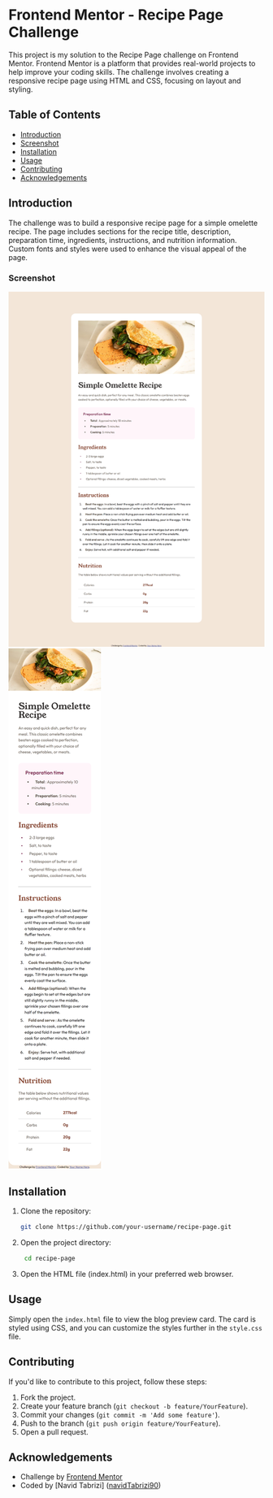 # Frontend Mentor - Recipe Page Challenge

This project is my solution to the Recipe Page challenge on Frontend Mentor. Frontend Mentor is a platform that provides real-world projects to help improve your coding skills. The challenge involves creating a responsive recipe page using HTML and CSS, focusing on layout and styling.

## Table of Contents

-   [Introduction](#introduction)
-   [Screenshot](#screenshot)
-   [Installation](#installation)
-   [Usage](#usage)
-   [Contributing](#contributing)
-   [Acknowledgements](#acknowledgements)

## Introduction

The challenge was to build a responsive recipe page for a simple omelette recipe. The page includes sections for the recipe title, description, preparation time, ingredients, instructions, and nutrition information. Custom fonts and styles were used to enhance the visual appeal of the page.

### Screenshot

![desktop mode ](./assets/screenshots/desktop-mode.png)
![mobile mode](./assets/screenshots/mobile-mode.png)

## Installation

1. Clone the repository:

    ```bash
    git clone https://github.com/your-username/recipe-page.git

    ```

2. Open the project directory:
    ```bash
     cd recipe-page
    ```
3. Open the HTML file (index.html) in your preferred web browser.

## Usage

Simply open the `index.html` file to view the blog preview card. The card is styled using CSS, and you can customize the styles further in the `style.css` file.

## Contributing

If you'd like to contribute to this project, follow these steps:

1. Fork the project.
2. Create your feature branch (`git checkout -b feature/YourFeature`).
3. Commit your changes (`git commit -m 'Add some feature'`).
4. Push to the branch (`git push origin feature/YourFeature`).
5. Open a pull request.

## Acknowledgements

-   Challenge by [Frontend Mentor](https://www.frontendmentor.io?ref=challenge)
-   Coded by [Navid Tabrizi] ([navidTabrizi90](https://github.com/navidTabrizi90))
